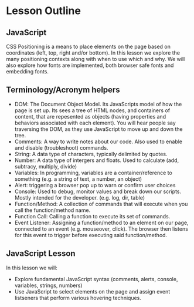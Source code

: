 # Lesson Outline

## JavaScript
CSS Positioning is a means to place elements on the page based on coordinates (left, top, right and/or bottom). In this lesson we explore the many positioning contexts along with when to use which and why. We will also explore how fonts are implemented, both browser safe fonts and embedding fonts.

## Terminology/Acronym helpers
* DOM: The Document Object Model. Its JavaScripts model of how the page is set up. Its sees a tree of HTML nodes, and containers of content, that are repesented as objects (having properties and behaviors associated with each element). You will hear people say traversing the DOM, as they use JavaScript to move up and down the tree.
* Comments: A way to write notes about our code. Also used to enable and disable (troubleshoot) commands.
* String: A data type of characters, typically delimited by quotes.
* Number: A data type of intergers and floats. Used to calculate (add, subtracy, multiply, divide)
* Variables: In programming, variables are a container/reference to something (e.g. a string of text, a number, an object)
* Alert: triggering a browser pop up to warn or confirm user choices
* Console: Used to debug, monitor values and break down our scripts. Mostly intended for the developer. (e.g. log, dir, table)
* Function/Method: A collection of commands that will execute when you call the function/method name.
* Function Call: Calling a function to execute its set of commands.
* Event Listener: Assigning a function/method to an element on our page, connected to an event (e.g. mouseover, click). The browser then listens for this event to trigger before executing said function/method.


## JavaScript Lesson
In this lesson we will:
* Explore fundamental JavaScript syntax (comments, alerts, console, variables, strings, numbers)
* Use JavaScript to select elements on the page and assign event listseners that perform various hovering techniques.
